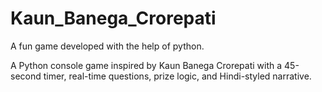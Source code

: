 # Kaun_Banega_Crorepati

A fun game developed with the help of python.

A Python console game inspired by Kaun Banega Crorepati with a 45-second timer, real-time questions, prize logic, and Hindi-styled narrative.
